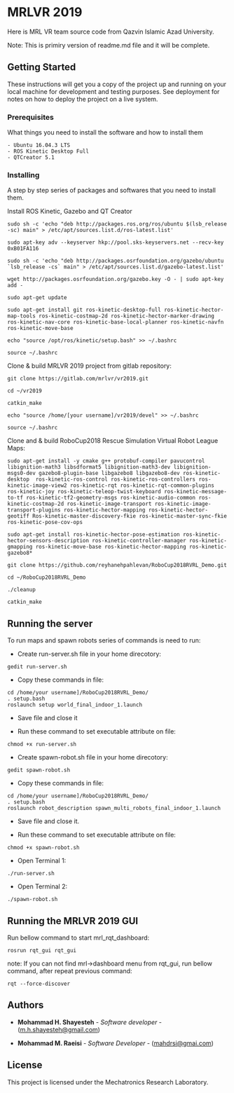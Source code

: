 # MRLVR 2019

Here is MRL VR team source code from Qazvin Islamic Azad University.

Note: This is primiry version of readme.md file and it will be complete.

## Getting Started

These instructions will get you a copy of the project up and running on your local machine for development and testing purposes. See deployment for notes on how to deploy the project on a live system.

### Prerequisites

What things you need to install the software and how to install them

```
- Ubuntu 16.04.3 LTS
- ROS Kinetic Desktop Full
- QTCreator 5.1

```

### Installing

A step by step series of packages and softwares that you need to install them.

Install ROS Kinetic, Gazebo and QT Creator
```
sudo sh -c 'echo "deb http://packages.ros.org/ros/ubuntu $(lsb_release -sc) main" > /etc/apt/sources.list.d/ros-latest.list' 

sudo apt-key adv --keyserver hkp://pool.sks-keyservers.net --recv-key 0xB01FA116

sudo sh -c 'echo "deb http://packages.osrfoundation.org/gazebo/ubuntu `lsb_release -cs` main" > /etc/apt/sources.list.d/gazebo-latest.list'

wget http://packages.osrfoundation.org/gazebo.key -O - | sudo apt-key add -

sudo apt-get update

sudo apt-get install git ros-kinetic-desktop-full ros-kinetic-hector-map-tools ros-kinetic-costmap-2d ros-kinetic-hector-marker-drawing ros-kinetic-nav-core ros-kinetic-base-local-planner ros-kinetic-navfn ros-kinetic-move-base

echo "source /opt/ros/kinetic/setup.bash" >> ~/.bashrc

source ~/.bashrc
```

Clone & build  MRLVR 2019 project from gitlab repository:

```
git clone https://gitlab.com/mrlvr/vr2019.git

cd ~/vr2019

catkin_make

echo "source /home/[your username]/vr2019/devel" >> ~/.bashrc

source ~/.bashrc
```
Clone and & build RoboCup2018 Rescue Simulation Virtual Robot League Maps:
```
sudo apt-get install -y cmake g++ protobuf-compiler pavucontrol libignition-math3 libsdformat5 libignition-math3-dev libignition-msgs0-dev gazebo8-plugin-base libgazebo8 libgazebo8-dev ros-kinetic-desktop  ros-kinetic-ros-control ros-kinetic-ros-controllers ros-kinetic-image-view2 ros-kinetic-rqt ros-kinetic-rqt-common-plugins ros-kinetic-joy ros-kinetic-teleop-twist-keyboard ros-kinetic-message-to-tf ros-kinetic-tf2-geometry-msgs ros-kinetic-audio-common ros-kinetic-costmap-2d ros-kinetic-image-transport ros-kinetic-image-transport-plugins ros-kinetic-hector-mapping ros-kinetic-hector-geotiff Ros-kinetic-master-discovery-fkie ros-kinetic-master-sync-fkie ros-kinetic-pose-cov-ops

sudo apt-get install ros-kinetic-hector-pose-estimation ros-kinetic-hector-sensors-description ros-kinetic-controller-manager ros-kinetic-gmapping ros-kinetic-move-base ros-kinetic-hector-mapping ros-kinetic-gazebo8*

git clone https://github.com/reyhanehpahlevan/RoboCup2018RVRL_Demo.git

cd ~/RoboCup2018RVRL_Demo

./cleanup

catkin_make
```

## Running the server
To run maps and spawn robots series of commands is need to run:

- Create run-server.sh file in your home direcotory:
```
gedit run-server.sh
```
- Copy these commands in file:
```
cd /home/your username]/RoboCup2018RVRL_Demo/ 
. setup.bash
roslaunch setup world_final_indoor_1.launch
```
- Save file and close it

- Run these command to set executable attribute on file:
```
chmod +x run-server.sh
```
- Create spawn-robot.sh file in your home direcotory:
```
gedit spawn-robot.sh 
```

- Copy these commands in file:
```
cd /home/your username]/RoboCup2018RVRL_Demo/ 
. setup.bash
roslaunch robot_description spawn_multi_robots_final_indoor_1.launch
```

- Save file and close it.

- Run these command to set executable attribute on file:
```
chmod +x spawn-robot.sh
```

- Open Terminal 1:
```
./run-server.sh
```

- Open Terminal 2:
```
./spawn-robot.sh
```

## Running the MRLVR 2019 GUI
Run bellow command to start mrl_rqt_dashboard:
```
rosrun rqt_gui rqt_gui
```
note: If you can not find mrl->dashboard menu from rqt_gui, run bellow command, after repeat previous command:
```
rqt --force-discover
```


## Authors


* **Mohammad H. Shayesteh** - *Software developer* - (m.h.shayesteh@gmail.com)


* **Mohammad M. Raeisi** - *Software Developer* - (mahdrsi@gmai.com)

## License

This project is licensed under the Mechatronics Research Laboratory.

